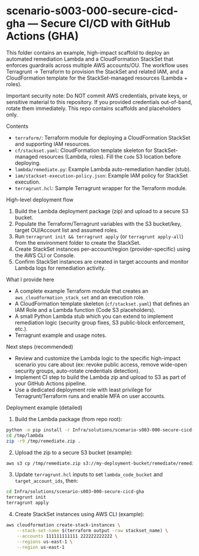 
# scenario-s003-000-secure-cicd-gha — Secure CI/CD with GitHub Actions (GHA)

This folder contains an example, high-impact scaffold to deploy an automated remediation Lambda and a CloudFormation StackSet that enforces guardrails across multiple AWS accounts/OU. The workflow uses Terragrunt -> Terraform to provision the StackSet and related IAM, and a CloudFormation template for the StackSet-managed resources (Lambda + roles).

Important security note: Do NOT commit AWS credentials, private keys, or sensitive material to this repository. If you provided credentials out-of-band, rotate them immediately. This repo contains scaffolds and placeholders only.

Contents

- `terraform/`: Terraform module for deploying a CloudFormation StackSet and supporting IAM resources.
- `cf/stackset.yaml`: CloudFormation template skeleton for StackSet-managed resources (Lambda, roles). Fill the `Code` S3 location before deploying.
- `lambda/remediate.py`: Example Lambda auto-remediation handler (stub).
- `iam/stackset-execution-policy.json`: Example IAM policy for StackSet execution.
- `terragrunt.hcl`: Sample Terragrunt wrapper for the Terraform module.

High-level deployment flow

1. Build the Lambda deployment package (zip) and upload to a secure S3 bucket.
2. Populate the Terraform/Terragrunt variables with the S3 bucket/key, target OU/Account list and assumed roles.
3. Run `terragrunt init && terragrunt apply` (or `terragrunt apply-all`) from the environment folder to create the StackSet.
4. Create StackSet instances per-account/region (provider-specific) using the AWS CLI or Console.
5. Confirm StackSet instances are created in target accounts and monitor Lambda logs for remediation activity.

What I provide here

- A complete example Terraform module that creates an `aws_cloudformation_stack_set` and an execution role.
- A CloudFormation template skeleton (`cf/stackset.yaml`) that defines an IAM Role and a Lambda function (Code S3 placeholders).
- A small Python Lambda stub which you can extend to implement remediation logic (security group fixes, S3 public-block enforcement, etc.).
- Terragrunt example and usage notes.

Next steps (recommended)

- Review and customize the Lambda logic to the specific high-impact scenario you care about (ex: revoke public access, remove wide-open security groups, auto-rotate credentials detection).
- Implement CI step to build the Lambda zip and upload to S3 as part of your GitHub Actions pipeline.
- Use a dedicated deployment role with least privilege for Terragrunt/Terraform runs and enable MFA on user accounts.

Deployment example (detailed)

1) Build the Lambda package (from repo root):

```bash
python -m pip install -r Infra/solutions/scenario-s003-000-secure-cicd-gha/lambda/requirements.txt -t /tmp/lambda
cd /tmp/lambda
zip -r9 /tmp/remediate.zip .
```

2) Upload the zip to a secure S3 bucket (example):

```bash
aws s3 cp /tmp/remediate.zip s3://my-deployment-bucket/remediate/remediate.zip --region us-east-1
```

3) Update `terragrunt.hcl` inputs to set `lambda_code_bucket` and `target_account_ids`, then:

```bash
cd Infra/solutions/scenario-s003-000-secure-cicd-gha
terragrunt init
terragrunt apply
```

4) Create StackSet instances using AWS CLI (example):

```bash
aws cloudformation create-stack-instances \
	--stack-set-name $(terraform output -raw stackset_name) \
	--accounts 111111111111 222222222222 \
	--regions us-east-1 \
	--region us-east-1
```

